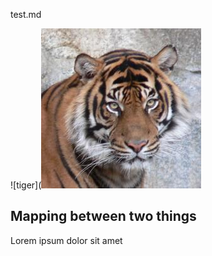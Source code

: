 test.md

![tiger](![tiger](./images/tiger.jpg)

## Mapping between two things

Lorem ipsum dolor sit amet

